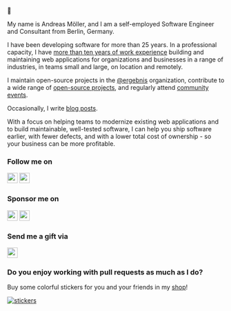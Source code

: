 :wave:

My name is Andreas Möller, and I am a self-employed Software Engineer and Consultant from Berlin, Germany.

I have been developing software for more than 25 years. In a professional capacity, I have [more than ten years of work experience](https://localheinz.com/work-experience/) building and maintaining web applications for organizations and businesses in a range of industries, in teams small and large, on location and remotely.

I maintain open-source projects in the [@ergebnis](https://github.com/ergebnis) organization, contribute to a wide range of [open-source projects](https://github.com/localheinz?tab=repositories&q=&type=fork&language=), and regularly attend [community events](https://localheinz.com/events/).

Occasionally, I write [blog posts](https://localheinz.com/blog/).

With a focus on helping teams to modernize existing web applications and to build maintainable, well-tested software, I can help you ship software earlier, with fewer defects, and with a lower total cost of ownership - so your business can be more profitable.

### Follow me on

<p>
    <a target="_blank" href="https://github.com/localheinz" title="GitHub"><img src="https://cdn.jsdelivr.net/npm/simple-icons@3.9.0/icons/github.svg" width="24px" height=24px"></a>
    <a target="_blank" href="https://twitter.com/localheinz" title="Twitter"><img src="https://cdn.jsdelivr.net/npm/simple-icons@3.9.0/icons/twitter.svg" width="24px" height=24px"></a>
</p>

### Sponsor me on

<p>
    <a target="_blank" href="https://github.com/sponsors/localheinz" title="GitHub Sponsors"><img src="https://cdn.jsdelivr.net/npm/simple-icons@3.9.0/icons/github.svg" width="24px" height=24px"></a>
    <a target="_blank" href="https://www.buymeacoffee.com/localheinz" title="Buy me a coffee"><img src="https://cdn.jsdelivr.net/npm/simple-icons@3.9.0/icons/buymeacoffee.svg" width="24px" height=24px"></a>
</p>

### Send me a gift via

<p>
    <a target="_blank" href="https://www.amazon.de/hz/wishlist/ls/2NCHMSJ4BC1OW" title="Amazon"><img src="https://cdn.jsdelivr.net/npm/simple-icons@3.9.0/icons/amazon.svg" width="24px" height=24px"></a>
</p>

### Do you enjoy working with pull requests as much as I do?

Buy some colorful stickers for you and your friends in my <a target="_blank" href="https://shop.localheinz.com" title="shop.localheinz.com">shop</a>!

[![stickers](img/stickers.jpeg)](https://shop.localheinz.com/collections/sticker-bundles/products/bundle-5-stickers)


